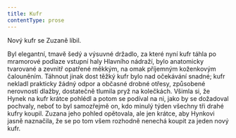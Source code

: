 ```yaml
---
title: Kufr
contentType: prose
---
```


<section>

Nový kufr se Zuzaně líbil.

Byl elegantní, tmavě šedý a výsuvné držadlo, za které nyní kufr táhla po mramorové podlaze vstupní haly Hlavního nádraží, bylo anatomicky tvarované a zevnitř opatřené měkkým, na omak příjemným koženkovým čalouněním. Táhnout jinak dost těžký kufr bylo nad očekávání snadné; kufr nekladl prakticky žádný odpor a občasné drobné otřesy, způsobené nerovností dlažby, dostatečně tlumila pryž na kolečkách. Všimla si, že Hynek na kufr krátce po­hlédl a potom se podíval na ni, jako by se dožadoval pochvaly, neboť to byl samozřejmě on, kdo minulý týden všechny tři drahé kufry koupil. Zuzana jeho pohled opětovala, ale jen krátce, aby Hynkovi jasně naznačila, že se po tom všem rozhodně nenechá koupit za jeden nový kufr.

</section>
